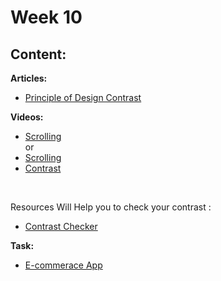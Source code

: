 # Week 10

## Content:

 **Articles:**
- [Principle of Design Contrast](https://delesign.com/blog/understanding-the-principles-of-design-contrast)

 **Videos:**
- [Scrolling](https://youtu.be/ZVoZp9eNVdI?si=-If7UH3HsjBLczUT) <br>or<br>
- [Scrolling](https://youtu.be/EobSNkzdN7A?si=EmVNKi53hbuT21-U)
- [Contrast]([Scrolling](https://youtu.be/EobSNkzdN7A?si=EmVNKi53hbuT21-U))
<br>

Resources Will Help you to check your contrast :

 - [Contrast Checker](https://youtu.be/dOy3s0ycVbg?si=EqEYD8bfMOwUxevo)

**Task:**
 - [E-commerace App](https://www.pinterest.com/pin/16325617395772683/)

